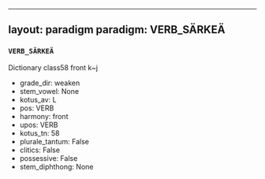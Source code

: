 
---
layout: paradigm
paradigm: VERB_SÄRKEÄ
---
### ` VERB_SÄRKEÄ `

Dictionary class58 front k~j
* grade_dir: weaken
* stem_vowel: None
* kotus_av: L
* pos: VERB
* harmony: front
* upos: VERB
* kotus_tn: 58
* plurale_tantum: False
* clitics: False
* possessive: False
* stem_diphthong: None

